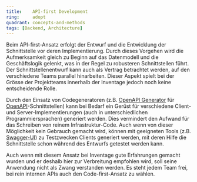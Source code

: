 ```yaml
---
title:    API-first Development  
ring:     adopt  
quadrant: concepts-and-methods
tags: [Backend, Architecture]
---
```


Beim API-first-Ansatz erfolgt der Entwurf und die Entwicklung der Schnittstelle vor deren Implementierung. Durch dieses
Vorgehen wird die Aufmerksamkeit gleich zu Beginn auf das Datenmodell und die Geschäftslogik gelenkt, was in der Regel
zu robusteren Schnittstellen führt. Der Schnittstellenentwurf kann auch als Vertrag betrachtet werden, auf den
verschiedene Teams parallel hinarbeiten. Dieser Aspekt spielt bei der Grösse der Projektteams innerhalb der Inventage
jedoch noch keine entscheidende Rolle.

Durch den Einsatz von Codegeneratoren (z.B. [OpenAPI Generator][openapi-generator] für
[OpenAPI][openapi]-Schnittstellen) kann bei Bedarf ein Gerüst für verschiedene Client- und Server-Implementierungen
(auch in unterschiedlichen Programmiersprachen) generiert werden. Dies vermindert den Aufwand für das Schreiben von
reinem Infrastruktur-Code. Auch wenn von dieser Möglichkeit kein Gebrauch gemacht wird, können mit geeigneten Tools
(z.B. [Swagger-UI][swaggerui]) zu Testzwecken Clients generiert werden, mit deren Hilfe die Schnittstelle schon während
des Entwurfs getestet werden kann.

Auch wenn mit diesem Ansatz bei Inventage gute Erfahrungen gemacht wurden und er deshalb hier zur Verbreitung empfohlen
wird, soll seine Anwendung nicht als Zwang verstanden werden. Es steht jedem Team frei, bei rein internen APIs auch den
Code-first-Ansatz zu wählen.

[openapi-generator]: https://openapi-generator.tech
[openapi]: https://www.openapis.org
[swaggerui]: https://swagger.io/tools/swagger-ui
